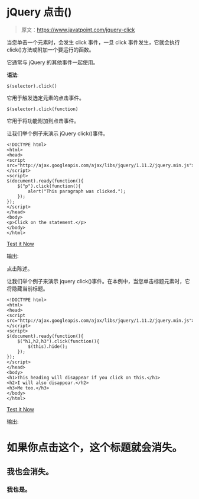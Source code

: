 # jQuery 点击()

> 原文：<https://www.javatpoint.com/jquery-click>

当您单击一个元素时，会发生 click 事件，一旦 click 事件发生，它就会执行 click()方法或附加一个要运行的函数。

它通常与 jQuery 的其他事件一起使用。

**语法**:

```
$(selector).click()

```

它用于触发选定元素的点击事件。

```
$(selector).click(function)

```

它用于将功能附加到点击事件。

让我们举个例子来演示 jQuery click()事件。

```
<!DOCTYPE html>
<html>
<head>
<script src="http://ajax.googleapis.com/ajax/libs/jquery/1.11.2/jquery.min.js"></script>
<script>
$(document).ready(function(){
    $("p").click(function(){
        alert("This paragraph was clicked.");
    });
});
</script>
</head>
<body>
<p>Click on the statement.</p>
</body>
</html>

```

[Test it Now](https://www.javatpoint.com/oprweb/test.jsp?filename=jqueryclick1)

输出:

点击陈述。

让我们举个例子来演示 jquery click()事件。在本例中，当您单击标题元素时，它将隐藏当前标题。

```
<!DOCTYPE html>
<html>
<head>
<script src="http://ajax.googleapis.com/ajax/libs/jquery/1.11.2/jquery.min.js"></script>
<script>
$(document).ready(function(){
    $("h1,h2,h3").click(function(){
        $(this).hide();
    });
});
</script>
</head>
<body>
<h1>This heading will disappear if you click on this.</h1>
<h2>I will also disappear.</h2>
<h3>Me too.</h3>
</body>
</html>

```

[Test it Now](https://www.javatpoint.com/oprweb/test.jsp?filename=jqueryclick2)

输出:

# 如果你点击这个，这个标题就会消失。

## 我也会消失。

### 我也是。